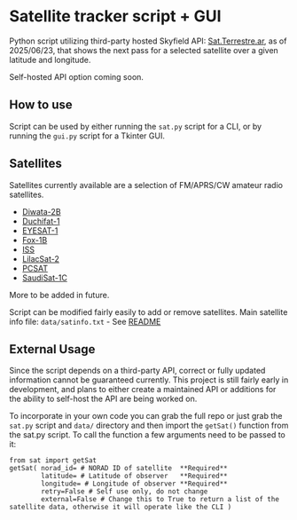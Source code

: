 # Satellite tracker script + GUI

Python script utilizing third-party hosted Skyfield API: [Sat.Terrestre.ar](https://sat.terrestre.ar/), as of 2025/06/23, that shows the next pass for a selected satellite over a given latitude and longitude.

Self-hosted API option coming soon.

## How to use
Script can be used by either running the `sat.py` script for a CLI, or by running the `gui.py` script for a Tkinter GUI.

## Satellites
Satellites currently available are a selection of FM/APRS/CW amateur radio satellites. 
- [Diwata-2B](https://db.satnogs.org/satellite/HIEK-3729-5596-2727-4744)
- [Duchifat-1](https://db.satnogs.org/satellite/KVVP-7917-6314-8782-3778)
- [EYESAT-1](https://db.satnogs.org/satellite/XTDR-0995-4168-5549-5936)
- [Fox-1B](https://db.satnogs.org/satellite/PMAW-9203-2442-8666-3249)
- [ISS](https://db.satnogs.org/satellite/XSKZ-5603-1870-9019-3066)
- [LilacSat-2](https://db.satnogs.org/satellite/AHVS-7983-8710-8819-8034)
- [PCSAT](https://db.satnogs.org/satellite/MIOI-0494-0446-3367-1916)
- [SaudiSat-1C](https://db.satnogs.org/satellite/IRES-5964-9687-1982-0089)





More to be added in future. 

Script can be modified fairly easily to add or remove satellites. Main satellite info file: `data/satinfo.txt` - See [README](https://github.com/Exclavia/Satellite-Tracker/blob/main/data%2FREADME.md)


## External Usage
Since the script depends on a third-party API, correct or fully updated information cannot be guaranteed currently. This project is still fairly early in development, and plans to either create a maintained API or additions for the ability to self-host the API are being worked on.

To incorporate in your own code you can grab the full repo or just grab the `sat.py` script and `data/` directory and then import the `getSat()` function from the sat.py script. To call the function a few arguments need to be passed to it:
```
from sat import getSat
getSat( norad_id= # NORAD ID of satellite  **Required**
        latitude= # Latitude of observer   **Required**
        longitude= # Longitude of observer **Required**
        retry=False # Self use only, do not change
        external=False # Change this to True to return a list of the satellite data, otherwise it will operate like the CLI )
```
